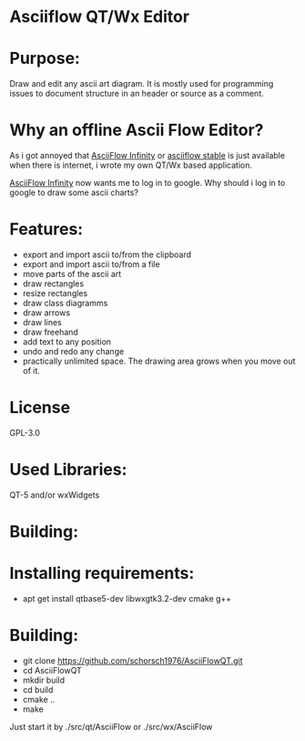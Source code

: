 Asciiflow QT/Wx Editor
===================

Purpose:
========
Draw and edit any ascii art diagram.
It is mostly used for programming issues to document structure in an header or source as a comment.

Why an offline Ascii Flow Editor?
================================

As i got annoyed that [AsciiFlow Infinity](http://asciiflow.com/) or [asciiflow stable](http://stable.ascii-flow.appspot.com/#Draw) is just available when there is internet, i wrote my own QT/Wx based application.

[AsciiFlow Infinity](http://asciiflow.com/) now wants me to log in to google. Why should i log in to google to draw some ascii charts?

Features:
=========
- export and import ascii to/from the clipboard
- export and import ascii to/from a file
- move parts of the ascii art
- draw rectangles
- resize rectangles
- draw class diagramms
- draw arrows
- draw lines
- draw freehand
- add text to any position
- undo and redo any change
- practically unlimited space. The drawing area grows when you move out of it.

License
=======
GPL-3.0

Used Libraries:
===============
QT-5 and/or wxWidgets

Building:
=========

Installing requirements:
========================
- apt get install qtbase5-dev libwxgtk3.2-dev cmake g++

Building:
=========
- git clone https://github.com/schorsch1976/AsciiFlowQT.git
- cd AsciiFlowQT
- mkdir build
- cd build
- cmake ..
- make

Just start it by ./src/qt/AsciiFlow or ./src/wx/AsciiFlow
